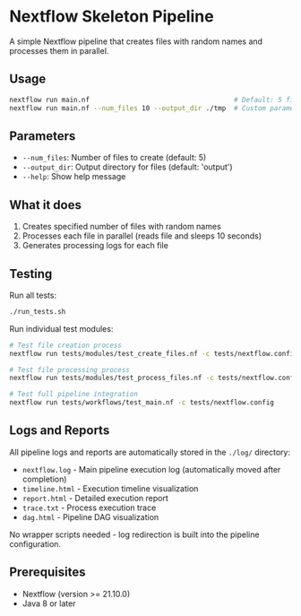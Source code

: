 # Nextflow Skeleton Pipeline

A simple Nextflow pipeline that creates files with random names and processes them in parallel.

## Usage

```bash
nextflow run main.nf                                    # Default: 5 files  
nextflow run main.nf --num_files 10 --output_dir ./tmp  # Custom parameters
```

## Parameters

- `--num_files`: Number of files to create (default: 5)
- `--output_dir`: Output directory for files (default: 'output')
- `--help`: Show help message

## What it does

1. Creates specified number of files with random names
2. Processes each file in parallel (reads file and sleeps 10 seconds)
3. Generates processing logs for each file

## Testing

Run all tests:

```bash
./run_tests.sh
```

Run individual test modules:

```bash
# Test file creation process
nextflow run tests/modules/test_create_files.nf -c tests/nextflow.config

# Test file processing process  
nextflow run tests/modules/test_process_files.nf -c tests/nextflow.config

# Test full pipeline integration
nextflow run tests/workflows/test_main.nf -c tests/nextflow.config
```

## Logs and Reports

All pipeline logs and reports are automatically stored in the `./log/` directory:
- `nextflow.log` - Main pipeline execution log (automatically moved after completion)
- `timeline.html` - Execution timeline visualization
- `report.html` - Detailed execution report  
- `trace.txt` - Process execution trace
- `dag.html` - Pipeline DAG visualization

No wrapper scripts needed - log redirection is built into the pipeline configuration.

## Prerequisites

- Nextflow (version >= 21.10.0)
- Java 8 or later